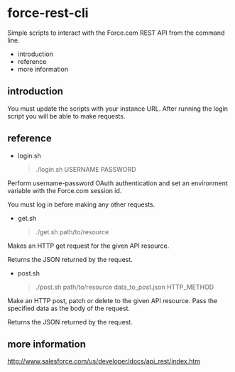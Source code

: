 force-rest-cli
==============

Simple scripts to interact with the Force.com REST API from
the command line.

 * introduction
 * reference
 * more information

introduction
------------

You must update the scripts with your instance URL.  After
running the login script you will be able to make requests.

reference
---------

 * login.sh

	> ./login.sh USERNAME PASSWORD

Perform username-password OAuth authentication and set an
environment variable with the Force.com session id.

You must log in before making any other requests.

 * get.sh

	> ./get.sh path/to/resource

Makes an HTTP get request for the given API resource.

Returns the JSON returned by the request.

 * post.sh

	> ./post.sh path/to/resource data_to_post.json HTTP_METHOD

Make an HTTP post, patch or delete to the given API resource.
Pass the specified data as the body of the request.

Returns the JSON returned by the request.

more information
----------------

<http://www.salesforce.com/us/developer/docs/api_rest/index.htm>
